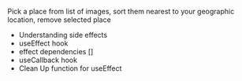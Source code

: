 Pick a place from list of images, sort them nearest to your geographic location, remove selected place

- Understanding side effects
- useEffect hook
- effect dependencies []
- useCallback hook
- Clean Up function for useEffect
